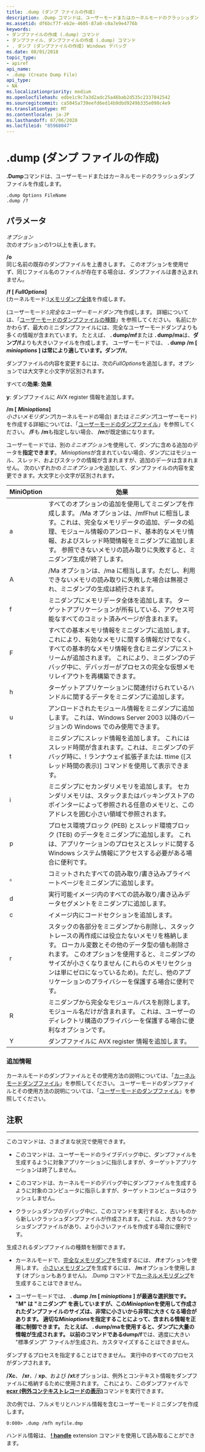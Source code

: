 ```yaml
---
title: .dump (ダンプ ファイルの作成)
description: .Dump コマンドは、ユーザーモードまたはカーネルモードのクラッシュダンプファイルを作成します。
ms.assetid: df6bcf7f-eb2e-4605-87a0-c0a7e9e4776b
keywords:
- ダンプファイルの作成 (.dump) コマンド
- ダンプファイル、ダンプファイルの作成 (.dump) コマンド
- . ダンプ (ダンプファイルの作成) Windows デバッグ
ms.date: 08/01/2018
topic_type:
- apiref
api_name:
- .dump (Create Dump File)
api_type:
- NA
ms.localizationpriority: medium
ms.openlocfilehash: edbe1c9c7a3d2adc25a46bab2d535c2337842542
ms.sourcegitcommit: ca5045a739eefd6ed14b9dbd9249b335e090c4e9
ms.translationtype: MT
ms.contentlocale: ja-JP
ms.lasthandoff: 07/06/2020
ms.locfileid: "85968047"
---
```

# <a name="dump-create-dump-file"></a>.dump (ダンプ ファイルの作成)


**.Dump**コマンドは、ユーザーモードまたはカーネルモードのクラッシュダンプファイルを作成します。

```dbgcmd
.dump Options FileName 
.dump /?
```

## <a name="span-idddk_meta_create_dump_file_dbgspanspan-idddk_meta_create_dump_file_dbgspanparameters"></a><span id="ddk_meta_create_dump_file_dbg"></span><span id="DDK_META_CREATE_DUMP_FILE_DBG"></span>パラメータ


<span id="_______Options______"></span><span id="_______options______"></span><span id="_______OPTIONS______"></span>*オプション*   
次のオプションの1つ以上を表します。

<span id="_o"></span><span id="_O"></span>**/o**  
同じ名前の既存のダンプファイルを上書きします。 このオプションを使用せず、同じファイル名のファイルが存在する場合は、ダンプファイルは書き込まれません。

<span id="_f_FullOptions_"></span><span id="_f_fulloptions_"></span><span id="_F_FULLOPTIONS_"></span>**/f \[ **<em>FullOptions</em>**\]**  
(カーネルモード:)[メモリダンプ全体](complete-memory-dump.md)を作成します。

(ユーザーモード:)*完全なユーザーモードダンプ*を作成します。 詳細については、「[ユーザーモードのダンプファイルの種類](user-mode-dump-files.md#varieties)」を参照してください。 名前にかかわらず、最大のミニダンプファイルには、完全なユーザーモードダンプよりも多くの情報が含まれています。 たとえば、 **. dump/mf**または **. dump/ma**は、**ダンプ/f**よりも大きいファイルを作成します。 ユーザーモードでは、 **. dump** **/m \[ **<em>minioptions</em> **\]** は常により適して**います。ダンプ/f**。

ダンプファイルの内容を変更するには、次の*FullOptions*を追加します。オプションでは大文字と小文字が区別されます。

すべての**効果: 効果**

**y**: ダンプファイルに AVX register 情報を追加します。

 

<span id="_m_MiniOptions_"></span><span id="_m_minioptions_"></span><span id="_M_MINIOPTIONS_"></span>**/m \[ **<em>Minioptions</em>**\]**  
*小さいメモリダンプ*(カーネルモードの場合) または*ミニダンプ*(ユーザーモード) を作成する詳細については、「[ユーザーモードのダンプファイル](user-mode-dump-files.md)」を参照してください。 **/F**も **/m**も指定しない場合、 **/m**が既定値になります。

ユーザーモードでは、別の*ミニオプション*を使用して、ダンプに含める追加のデータを**指定できます**。 *Minioptions*が含まれていない場合、ダンプにはモジュール、スレッド、およびスタックの情報が含まれますが、追加のデータは含まれません。 次のいずれかの*ミニオプション*を追加して、ダンプファイルの内容を変更できます。大文字と小文字が区別されます。

|MiniOption|効果|
|--- |--- |
|a|すべてのオプションの追加を使用してミニダンプを作成します。 /Ma オプションは、/mfFhut に相当します。これは、完全なメモリデータの追加、データの処理、モジュール情報のアンロード、基本的なメモリ情報、およびスレッド時間情報をミニダンプに追加します。 参照できないメモリの読み取りに失敗すると、ミニダンプ生成が終了します。|
|A|/Ma オプションは、/ma に相当します。ただし、利用できないメモリの読み取りに失敗した場合は無視され、ミニダンプの生成は続行されます。|
|f|ミニダンプにメモリデータ全体を追加します。 ターゲットアプリケーションが所有している、アクセス可能なすべてのコミット済みページが含まれます。|
|F|すべての基本メモリ情報をミニダンプに追加します。 これにより、有効なメモリに関する情報だけでなく、すべての基本的なメモリ情報を含むミニダンプにストリームが追加されます。 これにより、ミニダンプのデバッグ中に、デバッガーがプロセスの完全な仮想メモリレイアウトを再構築できます。|
|h|ターゲットアプリケーションに関連付けられているハンドルに関するデータをミニダンプに追加します。|
|u|アンロードされたモジュール情報をミニダンプに追加します。 これは、Windows Server 2003 以降のバージョンの Windows でのみ使用できます。|
|t|ミニダンプにスレッド情報を追加します。 これにはスレッド時間が含まれます。これは、ミニダンプのデバッグ時に、! ランナウェイ拡張子または. ttime ([スレッド時間の表示)] コマンドを使用して表示できます。|
|i|ミニダンプにセカンダリメモリを追加します。 セカンダリメモリは、スタックまたはバッキングストアのポインターによって参照される任意のメモリと、このアドレスを囲む小さい領域で参照されます。|
|p|プロセス環境ブロック (PEB) とスレッド環境ブロック (TEB) のデータをミニダンプに追加します。 これは、アプリケーションのプロセスとスレッドに関する Windows システム情報にアクセスする必要がある場合に便利です。|
|。|コミットされたすべての読み取り/書き込みプライベートページをミニダンプに追加します。|
|d|実行可能イメージ内のすべての読み取り/書き込みデータセグメントをミニダンプに追加します。|
|c|イメージ内にコードセクションを追加します。|
|r|スタックの各部分をミニダンプから削除し、スタックトレースの再作成には役立たないメモリを格納します。 ローカル変数とその他のデータ型の値も削除されます。 このオプションを使用すると、ミニダンプのサイズが小さくなりません (これらのメモリセクションは単にゼロになっているため)。ただし、他のアプリケーションのプライバシーを保護する場合に便利です。|
|R|ミニダンプから完全なモジュールパスを削除します。 モジュール名だけが含まれます。 これは、ユーザーのディレクトリ構造のプライバシーを保護する場合に便利なオプションです。|
|Y|ダンプファイルに AVX register 情報を追加します。|

 

### <a name="span-idadditional_informationspanspan-idadditional_informationspanspan-idadditional_informationspanadditional-information"></a><span id="Additional_Information"></span><span id="additional_information"></span><span id="ADDITIONAL_INFORMATION"></span>追加情報

カーネルモードのダンプファイルとその使用方法の説明については、「[カーネルモードダンプファイル](kernel-mode-dump-files.md)」を参照してください。 ユーザーモードのダンプファイルとその使用方法の説明については、「[ユーザーモードのダンプファイル](user-mode-dump-files.md)」を参照してください。

## <a name="remarks"></a>注釈
-------

このコマンドは、さまざまな状況で使用できます。

-   このコマンドは、ユーザーモードのライブデバッグ中に、ダンプファイルを生成するように対象アプリケーションに指示しますが、ターゲットアプリケーションは終了しません。

-   このコマンドは、カーネルモードのデバッグ中にダンプファイルを生成するように対象のコンピュータに指示しますが、ターゲットコンピュータはクラッシュしません。

-   クラッシュダンプのデバッグ中に、このコマンドを実行すると、古いものから新しいクラッシュダンプファイルが作成されます。 これは、大きなクラッシュダンプファイルがあり、より小さいファイルを作成する場合に便利です。

生成されるダンプファイルの種類を制御できます。

- カーネルモードで、[完全なメモリダンプ](complete-memory-dump.md)を生成するには、 **/f**オプションを使用します。 [小さいメモリダンプ](small-memory-dump.md)を生成するには、 **/m**オプションを使用します (オプションもありません)。 .Dump コマンドで[カーネルメモリダンプ](kernel-memory-dump.md)を生成することはできません。

- ユーザーモードでは、 **. dump** **/m \[ **<em>minioptions</em> **\]** が最適な選択肢です。 "M" は "ミニダンプ" を表していますが、この*Minioption*を使用して作成されたダンプファイルのサイズは、非常に小さいから非常に大きくなる場合があります。 適切な*Minioptions*を指定することによって、含まれる情報を正確に制御できます。 たとえば、 **. dump/ma**を使用すると、ダンプに大量の情報が生成されます。 以前のコマンドである**dump/f**では、適度に大きい "標準ダンプ" ファイルが生成され、カスタマイズすることはできません。

ダンプするプロセスを指定することはできません。 実行中のすべてのプロセスがダンプされます。

**/Xc**、 **/xr**、/ **xp**、および **/xt**オプションは、例外とコンテキスト情報をダンプファイルに格納するために使用されます。 これにより、このダンプファイルで[**ecxr (例外コンテキストレコードの表示)**](-ecxr--display-exception-context-record-.md)コマンドを実行できます。

次の例では、フルメモリとハンドル情報を含むユーザーモードミニダンプを作成します。

```dbgcmd
0:000> .dump /mfh myfile.dmp 
```

ハンドル情報は、 [**! handle**](-handle.md) extension コマンドを使用して読み取ることができます。

 

 





